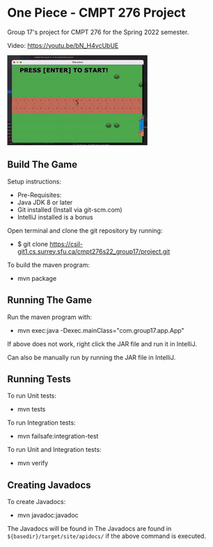 # One Piece - CMPT 276 Project

Group 17's project for CMPT 276 for the Spring 2022 semester. 

Video: https://youtu.be/bN_H4vcUbUE

![](ezgif.com-gif-maker.gif)



## Build The Game

Setup instructions: 
* Pre-Requisites:
* Java JDK 8 or later
* Git installed (Install via git-scm.com)
* IntelliJ installed is a bonus 

Open terminal and clone the git repository by running:
* $ git clone https://csil-git1.cs.surrey.sfu.ca/cmpt276s22_group17/project.git

To build the maven program:
* mvn package
## Running The Game

Run the maven program with:
* mvn exec:java -Dexec.mainClass="com.group17.app.App"

If above does not work, right click the JAR file and run it in IntelliJ.

Can also be manually run by running the JAR file in IntelliJ. 
## Running Tests

To run Unit tests:
* mvn tests

To run Integration tests:
* mvn failsafe:integration-test

To run Unit and Integration tests:
* mvn verify
## Creating Javadocs

To create Javadocs:
* mvn javadoc:javadoc

The Javadocs will be found in The Javadocs are found in `${basedir}/target/site/apidocs/` if the above command is executed.
